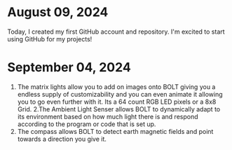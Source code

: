 # August 09, 2024
Today, I created my first GitHub account and repository. I'm excited to start using GitHub for my projects!

# September 04, 2024
1. The matrix lights allow you to add on images onto BOLT giving you a endless supply of customizability and you can even animate it
allowing you to go even further with it. Its a 64 count RGB LED pixels or a 8x8 Grid.
2.The Ambient Light Senser allows BOLT to dynamically adapt to its environment based on how much light there is and respond
according to the program or code that is set up.  
3. The compass allows BOLT to detect earth magnetic fields and point towards a direction you give it. 

